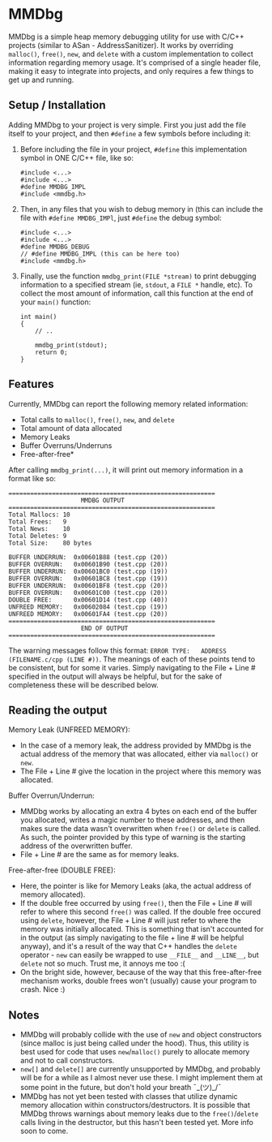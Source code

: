 # MMDbg

MMDbg is a simple heap memory debugging utility for use with C/C++ projects (similar to ASan - AddressSanitizer). It works by overriding `malloc()`, `free()`, `new`, and `delete` with a custom implementation to collect information regarding memory usage. It's comprised of a single header file, making it easy to integrate into projects, and only requires a few things to get up and running.


## Setup / Installation

Adding MMDbg to your project is very simple. First you just add the file itself to your project, and then `#define` a few symbols before including it:

1) Before including the file in your project, `#define` this implementation symbol in ONE C/C++ file, like so:
    
    ```
    #include <...>
    #include <...>
    #define MMDBG_IMPL
    #include <mmdbg.h>
    ```

2) Then, in any files that you wish to debug memory in (this can include the file with `#define MMDBG_IMPl`, just `#define` the debug symbol:
    
    ```
    #include <...>
    #include <...>
    #define MMDBG_DEBUG
    // #define MMDBG_IMPL (this can be here too)
    #include <mmdbg.h>
    ```

3) Finally, use the function `mmdbg_print(FILE *stream)` to print debugging information to a specified stream (ie, `stdout`, a `FILE *` handle, etc). To collect the most amount of information, call this function at the end of your `main()` function:

    ```
    int main()
    {
        // ..
        
        mmdbg_print(stdout);
        return 0;
    }
    ```


## Features

Currently, MMDbg can report the following memory related information:

* Total calls to `malloc()`, `free()`, `new`, and `delete`
* Total amount of data allocated
* Memory Leaks
* Buffer Overruns/Underruns
* Free-after-free*

After calling `mmdbg_print(...)`, it will print out memory information in a format like so:

```
=========================================================
                    MMDBG OUTPUT
=========================================================
Total Mallocs: 10
Total Frees:   9
Total News:    10
Total Deletes: 9
Total Size:    80 bytes

BUFFER UNDERRUN:  0x00601B88 (test.cpp (20))
BUFFER OVERRUN:   0x00601B90 (test.cpp (20))
BUFFER UNDERRUN:  0x00601BC0 (test.cpp (19))
BUFFER OVERRUN:   0x00601BC8 (test.cpp (19))
BUFFER UNDERRUN:  0x00601BF8 (test.cpp (20))
BUFFER OVERRUN:   0x00601C00 (test.cpp (20))
DOUBLE FREE:      0x00601D14 (test.cpp (40))
UNFREED MEMORY:   0x00602084 (test.cpp (19))
UNFREED MEMORY:   0x00601FA4 (test.cpp (20))
=========================================================
                    END OF OUTPUT
=========================================================
```

The warning messages follow this format: `ERROR TYPE:   ADDRESS (FILENAME.c/cpp (LINE #))`. The meanings of each of these points tend to be consistent, but for some it varies. Simply navigating to the File + Line # specified in the output will always be helpful, but for the sake of completeness these will be described below.


## Reading the output

Memory Leak (UNFREED MEMORY):

* In the case of a memory leak, the address provided by MMDbg is the actual address of the memory that was allocated, either via `malloc()` or `new`.
* The File + Line # give the location in the project where this memory was allocated.

Buffer Overrun/Underrun:
    
* MMDbg works by allocating an extra 4 bytes on each end of the buffer you allocated, writes a magic number to these addresses, and then makes sure the data wasn't overwritten when `free()` or `delete` is called. As such, the pointer provided by this type of warning is the starting address of the overwritten buffer.
* File + Line # are the same as for memory leaks.

Free-after-free (DOUBLE FREE):

* Here, the pointer is like for Memory Leaks (aka, the actual address of memory allocated).
* If the double free occurred by using `free()`, then the File + Line # will refer to where this second `free()` was called. If the double free occured using `delete`, however, the File + Line # will just refer to where the memory was initially allocated. This is something that isn't accounted for in the output (as simply navigating to the file + line # will be helpful anyway), and it's a result of the way that C++ handles the `delete` operator - `new` can easily be wrapped to use `__FILE__` and `__LINE__`, but `delete` not so much. Trust me, it annoys me too :(
* On the bright side, however, because of the way that this free-after-free mechanism works, double frees won't (usually) cause your program to crash. Nice :)


## Notes

* MMDbg will probably collide with the use of `new` and object constructors (since malloc is just being called under the hood). Thus, this utility is best used for code that uses `new`/`malloc()` purely to allocate memory and not to call constructors.
* `new[]` and `delete[]` are currently unsupported by MMDbg, and probably will be for a while as I almost never use these. I might implement them at some point in the future, but don't hold your breath ¯\_(ツ)_/¯
* MMDbg has not yet been tested with classes that utilize dynamic memory allocation within constructors/destructors. It is possible that MMDbg throws warnings about memory leaks due to the `free()`/`delete` calls living in the destructor, but this hasn't been tested yet. More info soon to come.

